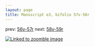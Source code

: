```yaml
---
layout: page
title: Manuscript e3, bifolio 57v-58r
---
```


prev: [56v-57r](../56v-57r/) next: [58v-59r](../58v-59r/)



[![Linked to zoomble image](http://www.homermultitext.org/iipsrv?IIIF=/project/homer/pyramidal/deepzoom/hmt/e3bifolio/v1/vb_57v_58r.tif/full/2000,/0/default.jpg)](http://www.homermultitext.org/ict2/?urn=urn:cite2:hmt:e3bifolio.v1:vb_57v_58r)

